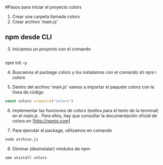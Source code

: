 #Pasos para iniciar el proyecto colors
1. Crear una carpeta llamada colors
2. Crear archivo 'main.js'

## npm desde CLI
3. Iniciamos un proyecto con el comando 
    ```sh
npm init -y

4. Buscamos el package colors y los instalamos con el comando 
    sh
npm i colors

5. Dentro del archivo 'main.js' vamos a importar el paquete colors con la línea de código
```javascript
const colors =require("colors")
```

6. Implementar las funciones de colors (estilos para el texto de la terminal) en el main.js . Para ellos, hay que consultar la documentación oficial de colors en [http://npmjs.com]

7. Para ejecutar el package, utilizamos en comando
```sh
node archivo.js
```

8. Eliminar (desinstalar) módulos de npm
````sh
npm unistall colors